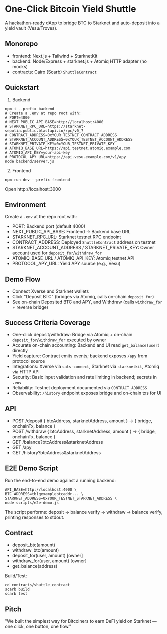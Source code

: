 # One-Click Bitcoin Yield Shuttle

A hackathon-ready dApp to bridge BTC to Starknet and auto-deposit into a yield vault (Vesu/Troves).

## Monorepo
- frontend: Next.js + Tailwind + StarknetKit
- backend: Node/Express + starknet.js + Atomiq HTTP adapter (no mocks)
- contracts: Cairo (Scarb) `ShuttleContract`

## Quickstart

1) Backend
```
npm i --prefix backend
# Create a .env at repo root with:
# PORT=4000
# NEXT_PUBLIC_API_BASE=http://localhost:4000
# STARKNET_RPC_URL=https://starknet-sepolia.public.blastapi.io/rpc/v0_7
# CONTRACT_ADDRESS=0xYOUR_TESTNET_CONTRACT_ADDRESS
# STARKNET_ACCOUNT_ADDRESS=0xYOUR_TESTNET_ACCOUNT_ADDRESS
# STARKNET_PRIVATE_KEY=0xYOUR_TESTNET_PRIVATE_KEY
# ATOMIQ_BASE_URL=https://api.testnet.atomiq.example.com
# ATOMIQ_API_KEY=your-api-key
# PROTOCOL_APY_URL=https://api.vesu.example.com/v1/apy
node backend/server.js
```

2) Frontend
```
npm run dev --prefix frontend
```

Open http://localhost:3000

## Environment

Create a `.env` at the repo root with:

- PORT: Backend port (default 4000)
- NEXT_PUBLIC_API_BASE: Frontend → Backend base URL
- STARKNET_RPC_URL: Starknet testnet RPC endpoint
- CONTRACT_ADDRESS: Deployed `ShuttleContract` address on testnet
- STARKNET_ACCOUNT_ADDRESS / STARKNET_PRIVATE_KEY: Owner account used for `deposit_for`/`withdraw_for`
- ATOMIQ_BASE_URL / ATOMIQ_API_KEY: Atomiq testnet API
- PROTOCOL_APY_URL: Yield APY source (e.g., Vesu)

## Demo Flow
- Connect Xverse and Starknet wallets
- Click "Deposit BTC" (bridges via Atomiq, calls on-chain `deposit_for`)
- See on-chain Deposited BTC and APY, and Withdraw (calls `withdraw_for` + reverse bridge)

## Success Criteria Coverage

- One-click deposit/withdraw: Bridge via Atomiq + on-chain `deposit_for`/`withdraw_for` executed by owner
- Accurate on-chain accounting: Backend and UI read `get_balance(user)` directly
- Yield capture: Contract emits events; backend exposes `/apy` from protocol source
- Integrations: Xverse via `sats-connect`, Starknet via `starknetkit`, Atomiq via HTTP API
- Security: Basic input validation and rate limiting in backend; secrets in `.env`
- Reliability: Testnet deployment documented via `CONTRACT_ADDRESS`
- Observability: `/history` endpoint exposes bridge and on-chain txs for UI

## API
- POST /deposit { btcAddress, starknetAddress, amount } → { bridge, onchainTx, balance }
- POST /withdraw { btcAddress, starknetAddress, amount } → { bridge, onchainTx, balance }
- GET /balance?btcAddress&starknetAddress
- GET /apy
- GET /history?btcAddress&starknetAddress

## E2E Demo Script

Run the end-to-end demo against a running backend:

```
API_BASE=http://localhost:4000 \
BTC_ADDRESS=tb1qexamplebtcaddr... \
STARKNET_ADDRESS=0xYOUR_TESTNET_STARKNET_ADDRESS \
node scripts/e2e-demo.js
```

The script performs: deposit → balance verify → withdraw → balance verify, printing responses to stdout.

## Contract
- deposit_btc(amount)
- withdraw_btc(amount)
- deposit_for(user, amount) [owner]
- withdraw_for(user, amount) [owner]
- get_balance(address)

Build/Test:
```
cd contracts/shuttle_contract
scarb build
scarb test
```

## Pitch
"We built the simplest way for Bitcoiners to earn DeFi yield on Starknet — one click, one button, one flow."
